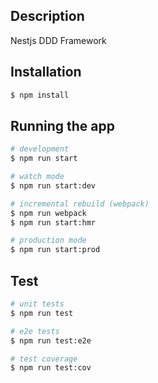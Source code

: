 ## Description

Nestjs DDD Framework

## Installation

```bash
$ npm install
```

## Running the app

```bash
# development
$ npm run start

# watch mode
$ npm run start:dev

# incremental rebuild (webpack)
$ npm run webpack
$ npm run start:hmr

# production mode
$ npm run start:prod
```

## Test

```bash
# unit tests
$ npm run test

# e2e tests
$ npm run test:e2e

# test coverage
$ npm run test:cov
```

